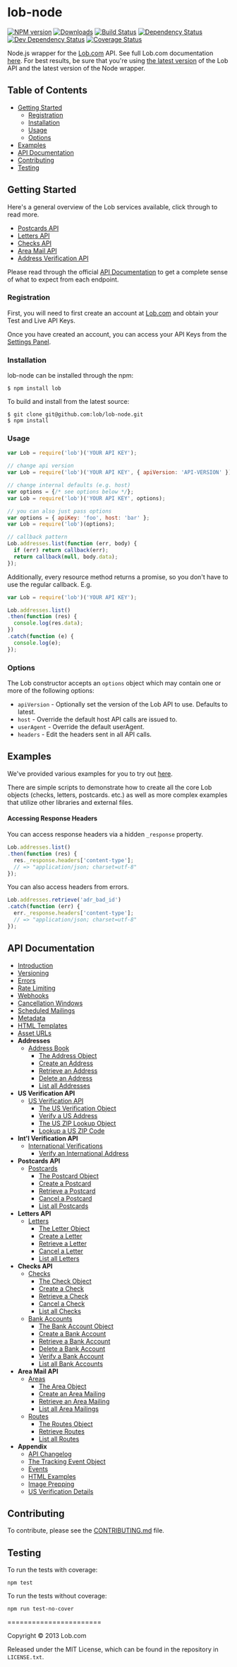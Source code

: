 # lob-node

[downloads-image]: http://img.shields.io/npm/dm/lob.svg
[npm-url]: https://npmjs.org/package/lob
[npm-image]: https://badge.fury.io/js/lob.svg
[travis-url]: https://travis-ci.org/lob/lob-node
[travis-image]: https://travis-ci.org/lob/lob-node.svg?branch=master
[depstat-url]: https://david-dm.org/Lob/Lob-node
[depstat-image]: https://david-dm.org/Lob/Lob-node.svg

[![NPM version][npm-image]][npm-url] [![Downloads][downloads-image]][npm-url]  [![Build Status](https://travis-ci.org/lob/lob-node.svg?branch=master)](https://travis-ci.org/lob/lob-node) [![Dependency Status](https://david-dm.org/lob/lob-node.svg)](https://david-dm.org/lob/lob-node) [![Dev Dependency Status](https://david-dm.org/lob/lob-node/dev-status.svg)](https://david-dm.org/lob/lob-node) [![Coverage Status](https://coveralls.io/repos/lob/lob-node/badge.svg?branch=master)](https://coveralls.io/r/lob/lob-node?branch=master)

Node.js wrapper for the [Lob.com](https://lob.com) API. See full Lob.com documentation [here](https://lob.com/docs/node). For best results, be sure that you're using [the latest version](https://lob.com/docs/node#version) of the Lob API and the latest version of the Node wrapper.

## Table of Contents

- [Getting Started](#getting-started)
  - [Registration](#registration)
  - [Installation](#installation)
  - [Usage](#usage)
  - [Options](#options)
- [Examples](#examples)
- [API Documentation](#api-documentation)
- [Contributing](#contributing)
- [Testing](#testing)

## Getting Started

Here's a general overview of the Lob services available, click through to read more.

- [Postcards API](https://lob.com/services/postcards)
- [Letters API](https://lob.com/services/letters)
- [Checks API](https://lob.com/services/checks)
- [Area Mail API](https://lob.com/services/area)
- [Address Verification API](https://lob.com/services/verifications)

Please read through the official [API Documentation](#api-documentation) to get a complete sense of what to expect from each endpoint.

### Registration

First, you will need to first create an account at [Lob.com](https://dashboard.lob.com/#/register) and obtain your Test and Live API Keys.

Once you have created an account, you can access your API Keys from the [Settings Panel](https://dashboard.lob.com/#/settings).

### Installation

lob-node can be installed through the npm:

```
$ npm install lob
```

To build and install from the latest source:

```
$ git clone git@github.com:lob/lob-node.git
$ npm install
```

### Usage
```javascript
var Lob = require('lob')('YOUR API KEY');

// change api version
var Lob = require('lob')('YOUR API KEY', { apiVersion: 'API-VERSION' });

// change internal defaults (e.g. host)
var options = {/* see options below */};
var Lob = require('lob')('YOUR API KEY', options);

// you can also just pass options
var options = { apiKey: 'foo', host: 'bar' };
var Lob = require('lob')(options);

// callback pattern
Lob.addresses.list(function (err, body) {
  if (err) return callback(err);
  return callback(null, body.data);
});
```

Additionally, every resource method returns a promise, so you don't have to use the regular callback. E.g.

```javascript
var Lob = require('lob')('YOUR API KEY');

Lob.addresses.list()
.then(function (res) {
  console.log(res.data);
})
.catch(function (e) {
  console.log(e);
});
```

### Options
The Lob constructor accepts an `options` object which may contain one or more of the following options:

* `apiVersion` - Optionally set the version of the Lob API to use. Defaults to latest.
* `host` - Override the default host API calls are issued to.
* `userAgent` - Override the default userAgent.
* `headers` - Edit the headers sent in all API calls.

## Examples

We've provided various examples for you to try out [here](https://github.com/lob/lob-node/tree/master/examples).

There are simple scripts to demonstrate how to create all the core Lob objects (checks, letters, postcards. etc.) as well as more complex examples that utilize other libraries and external files.

#### Accessing Response Headers

You can access response headers via a hidden `_response` property.

```js
Lob.addresses.list()
.then(function (res) {
  res._response.headers['content-type'];
  // => "application/json; charset=utf-8"
});
```

You can also access headers from errors.

```js
Lob.addresses.retrieve('adr_bad_id')
.catch(function (err) {
  err._response.headers['content-type'];
  // => "application/json; charset=utf-8"
});
```

## API Documentation

- [Introduction](https://lob.com/docs/node#introduction)
- [Versioning](https://lob.com/docs/node#version)
- [Errors](https://lob.com/docs/node#errors)
- [Rate Limiting](https://lob.com/docs/node#rate-limits)
- [Webhooks](https://lob.com/docs/node#webhooks)
- [Cancellation Windows](https://lob.com/docs/node#cancellation)
- [Scheduled Mailings](https://lob.com/docs/node#scheduled)
- [Metadata](https://lob.com/docs/node#metadata)
- [HTML Templates](https://lob.com/docs/node#templates)
- [Asset URLs](https://lob.com/docs/node#urls)
- **Addresses**
  - [Address Book](https://lob.com/docs/node#addresses)
    - [The Address Object](https://lob.com/docs/node#addresses_object)
    - [Create an Address](https://lob.com/docs/node#addresses_create)
    - [Retrieve an Address](https://lob.com/docs/node#addresses_retrieve)
    - [Delete an Address](https://lob.com/docs/node#addresses_delete)
    - [List all Addresses](https://lob.com/docs/node#addresses_list)
- **US Verification API**
  - [US Verification API](https://lob.com/docs/node#us_verifications)
    - [The US Verification Object](https://lob.com/docs/node#us_verifications_object)
    - [Verify a US Address](https://lob.com/docs/node#us_verifications_create)
    - [The US ZIP Lookup Object](https://lob.com/docs/node#us_zip_lookups_object)
    - [Lookup a US ZIP Code](https://lob.com/docs/node#us_zip_lookups_create)
- **Int'l Verification API**
  - [International Verifications](https://lob.com/docs/node#intl_verifications)
    - [Verify an International Address](https://lob.com/docs/node#intl_verifications_create)
- **Postcards API**
  - [Postcards](https://lob.com/docs/node#postcards)
    - [The Postcard Object](https://lob.com/docs/node#postcards_object)
    - [Create a Postcard](https://lob.com/docs/node#postcards_create)
    - [Retrieve a Postcard](https://lob.com/docs/node#postcards_retrieve)
    - [Cancel a Postcard](https://lob.com/docs/node#postcards_delete)
    - [List all Postcards](https://lob.com/docs/node#postcards_list)
- **Letters API**
  - [Letters](https://lob.com/docs/node#letters)
    - [The Letter Object](https://lob.com/docs/node#letters_object)
    - [Create a Letter](https://lob.com/docs/node#letters_create)
    - [Retrieve a Letter](https://lob.com/docs/node#letters_retrieve)
    - [Cancel a Letter](https://lob.com/docs/node#letters_delete)
    - [List all Letters](https://lob.com/docs/node#letters_list)
- **Checks API**
  - [Checks](https://lob.com/docs/node#checks)
    - [The Check Object](https://lob.com/docs/node#checks_object)
    - [Create a Check](https://lob.com/docs/node#checks_create)
    - [Retrieve a Check](https://lob.com/docs/node#checks_retrieve)
    - [Cancel a Check](https://lob.com/docs/node#checks_delete)
    - [List all Checks](https://lob.com/docs/node#checks_list)
  - [Bank Accounts](https://lob.com/docs/node#bank-accounts)
    - [The Bank Account Object](https://lob.com/docs/node#bankaccounts_object)
    - [Create a Bank Account](https://lob.com/docs/node#bankaccounts_create)
    - [Retrieve a Bank Account](https://lob.com/docs/node#bankaccounts_retrieve)
    - [Delete a Bank Account](https://lob.com/docs/node#bankaccounts_delete)
    - [Verify a Bank Account](https://lob.com/docs/node#bankaccounts_verify)
    - [List all Bank Accounts](https://lob.com/docs/node#bankaccounts_list)
- **Area Mail API**
  - [Areas](https://lob.com/docs/node#areas)
    - [The Area Object](https://lob.com/docs/node#areas_object)
    - [Create an Area Mailing](https://lob.com/docs/node#areas_create)
    - [Retrieve an Area Mailing](https://lob.com/docs/node#areas_retrieve)
    - [List all Area Mailings](https://lob.com/docs/node#areas_list)
  - [Routes](https://lob.com/docs/node#routes)
    - [The Routes Object](https://lob.com/docs/node#routes_object)
    - [Retrieve Routes](https://lob.com/docs/node#routes_retrieve)
    - [List all Routes](https://lob.com/docs/node#routes_list)
- **Appendix**
  - [API Changelog](https://lob.com/docs/node#changelog)
  - [The Tracking Event Object](https://lob.com/docs/node#tracking_event_object)
  - [Events](https://lob.com/docs/node#events)
  - [HTML Examples](https://lob.com/docs/node#html-examples)
  - [Image Prepping](https://lob.com/docs/node#prepping)
  - [US Verification Details](https://lob.com/docs/node#us_verification_details)

## Contributing

To contribute, please see the [CONTRIBUTING.md](https://github.com/lob/lob-node/blob/master/CONTRIBUTING.md) file.

## Testing

To run the tests with coverage:

    npm test

To run the tests without coverage:

    npm run test-no-cover

=======================

Copyright &copy; 2013 Lob.com

Released under the MIT License, which can be found in the repository in `LICENSE.txt`.
